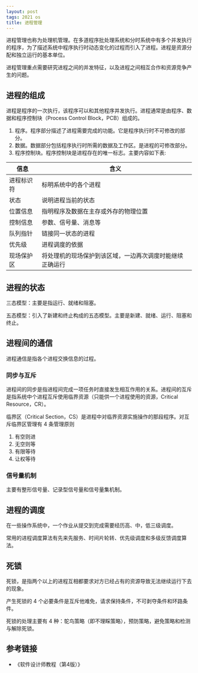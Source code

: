```yaml
---
layout: post
tags: 2021 os
title: 进程管理
---
```

进程管理也称为处理机管理。在多道程序批处理系统和分时系统中有多个并发执行的程序，为了描述系统中程序执行时动态变化的过程而引入了进程。进程是资源分配和独立运行的基本单位。

进程管理重点需要研究进程之间的并发特征，以及进程之间相互合作和资源竞争产生的问题。

## 进程的组成

进程是程序的一次执行，该程序可以和其他程序并发执行。进程通常是由程序、数据和程序控制块（Process Control Block，PCB）组成的。

1. 程序。程序部分描述了进程需要完成的功能。它是程序执行时不可修改的部分。
2. 数据。数据部分包括程序执行时所需的数据及工作区。是进程的可修改部分。
3. 程序控制块。程序控制块是进程存在的唯一标志。主要内容如下表:

| 信息       | 含义                                                     |
| ----       | ----                                                     |
| 进程标识符 | 标明系统中的各个进程                                     |
| 状态       | 说明进程当前的状态                                       |
| 位置信息   | 指明程序及数据在主存或外存的物理位置                     |
| 控制信息   | 参数、信号量、消息等                                     |
| 队列指针   | 链接同一状态的进程                                       |
| 优先级     | 进程调度的依据                                           |
| 现场保护区 | 将处理机的现场保护到该区域，一边再次调度时能继续正确运行 |

## 进程的状态

三态模型：主要是指运行、就绪和阻塞。

五态模型：引入了新建和终止构成的五态模型。主要是新建、就绪、运行、阻塞和终止。

## 进程间的通信

进程通信是指各个进程交换信息的过程。

### 同步与互斥

进程间的同步是指进程间完成一项任务时直接发生相互作用的关系。进程间的互斥是指系统中个进程互斥使用临界资源（只能供一个进程使用的资源，Critical Resource，CR）。

临界区（Critical Section，CS）是进程中对临界资源实施操作的那段程序。对互斥临界区管理有 4 条管理原则

1. 有空则进
2. 无空则等
3. 有限等待
4. 让权等待

### 信号量机制

主要有整形信号量、记录型信号量和信号量集机制。

## 进程的调度

在一些操作系统中，一个作业从提交到完成需要经历高、中，低三级调度。

常用的进程调度算法有先来先服务、时间片轮转、优先级调度和多级反馈调度算法。

## 死锁

死锁，是指两个以上的进程互相都要求对方已经占有的资源导致无法继续运行下去的现象。

产生死锁的 4 个必要条件是互斥他难免，请求保持条件，不可剥夺条件和环路条件。

死锁的处理主要有 4 种：鸵鸟策略（即不理睬策略），预防策略，避免策略和检测与解除死锁。

## 参考链接

- 《软件设计师教程（第4版）》

